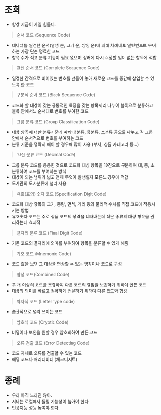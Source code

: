# 조회

- 항상 지금이 제일 힘들다.

> 순서 코드 (Sequence Code)
- 데이터를 일정한 순서(발생 순, 크기 순, 방향 순)에 의해 차례대로 일련번호르 부여하는 가장 단순 명료한 코드  
- 항목 수가 적고 분류 기능이 필요 없으며 장래에 다시 수정할 일이 없는 항목에 적합  

> 완전 순서 코드 (Complete Sequence Code)  
- 일정한 간격으로 비어있는 번호를 만들어 놓아 새로운 코드를 중간에 삽입할 수 있도록 한 코드  

> 구분식 순서 코드 (Block Sequence Code)  
- 코드화 할 대상이 갖는 공통적인 특징을 갖는 항목끼리 나누어 블록으로 분류하고 블록 안에서느 순서대로 번호를 부여한 코드  

> 그룹 분류 코드 (Group Classification Code)  
- 대상 항목에 대한 분류기준에 따라 대분류, 중분류, 소분류 등으로 나누고 각 그룹 안에서 순서적으로 번호를 부여하는 코드  
- 분류 기준을 명확히 해야 할 경우에 많이 사용 (부서, 상품 카테고리 등...)  

> 10진 분류 코드 (Decimal Code)  
- 그룹 분류 코드를 응용한 것으로 코드화 대상 항목을 10진으로 구분하여 대, 중, 소분류하여 코드를 부여하는 방식  
- 대상이 되는 범위가 넓고 언제 무엇이 발생할지 모른느 경우에 적합  
- 도서관의 도서분류에 널리 사용  

> 유효(표의) 숫자 코드 (Specification Digit Code)  
- 코드화 대상 항목의 크기, 중량, 면적, 거리 등의 물리적 수치를 직접 코드에 적용시키는 방법  
- 유효숫자 코드는 주로 상품 코드의 성격을 나타내는데 적은 종류의 대량 항목을 관리하는데 효과적  

> 끝자리 분류 코드 (Final Digit Code)  
- 기존 코드의 끝자리에 의미를 부여하여 항목을 분류할 수 있게 해줌 

> 기호 코드 (Mnemonic Code)  
- 코드 값을 보면 그 대상을 연상할 수 있는 명칭이나 코드로 구성  

> 합성 코드(Combined Code)  
- 두 개 이상의 코드를 조합하여 다른 코드의 결점을 보완하기 위하여 만든 코드  
- 대상의 의미를 빠르고 정확하게 전달하기 위하여 다른 코드와 합성  

> 약자식 코드 (Letter type code)  
- 습관적으로 널리 쓰이는 코드  

> 암호식 코드  (Cryptic Code)  
- 비밀이나 보안을 원할 경우 암호화하여 만든 코드  

> 오류 검출 코드 (Error Detecting Code)  
- 코드 자체로 오류를 검출할 수 있는 코드  
- 헤밍 코드나 패리티비티 (체크디지트)  

# 종례
- 우리 아직 느리진 않아.
- 서버는 로컬에서 돌릴 가능성이 높아야 한다.  
- 인공지능 성능 높여야 한다.